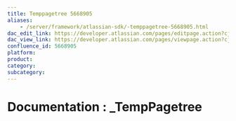 ```yaml
---
title: Temppagetree 5668905
aliases:
    - /server/framework/atlassian-sdk/-temppagetree-5668905.html
dac_edit_link: https://developer.atlassian.com/pages/editpage.action?cjm=wozere&pageId=5668905
dac_view_link: https://developer.atlassian.com/pages/viewpage.action?cjm=wozere&pageId=5668905
confluence_id: 5668905
platform:
product:
category:
subcategory:
---
```

# Documentation : \_TempPagetree


















































































































































































































































































































